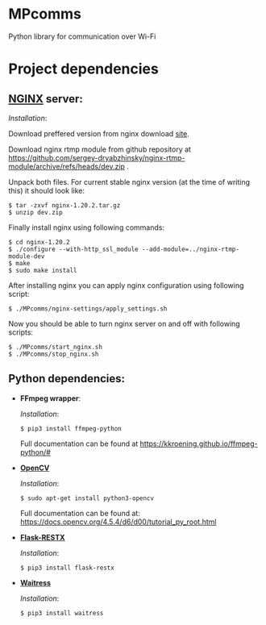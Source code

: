 # MPcomms
Python library for communication over Wi-Fi

# Project dependencies

## [NGINX](https://nginx.org/en/) server:

*Installation*:

Download preffered version from nginx download [site](https://nginx.org/en/download.html).

Download nginx rtmp module from github repository at https://github.com/sergey-dryabzhinsky/nginx-rtmp-module/archive/refs/heads/dev.zip .

Unpack both files. For current stable nginx version (at the time of writing this) it should look like:
```{bash}
$ tar -zxvf nginx-1.20.2.tar.gz
$ unzip dev.zip
```
Finally install nginx using following commands:
```{bash}
$ cd nginx-1.20.2
$ ./configure --with-http_ssl_module --add-module=../nginx-rtmp-module-dev
$ make
$ sudo make install
```

After installing nginx you can apply nginx configuration using following script:
```{bash}
$ ./MPcomms/nginx-settings/apply_settings.sh
```

Now you should be able to turn nginx server on and off with following scripts:
```{bash}
$ ./MPcomms/start_nginx.sh
$ ./MPcomms/stop_nginx.sh
```

## Python dependencies: 

* **FFmpeg wrapper**:
  
  *Installation*:
  ```
  $ pip3 install ffmpeg-python
  ```
  
  Full documentation can be found at https://kkroening.github.io/ffmpeg-python/#
  
* **[OpenCV](https://opencv.org/)**

  *Installation*:
  ```
  $ sudo apt-get install python3-opencv
  ```
  
  Full documentation can be found at: https://docs.opencv.org/4.5.4/d6/d00/tutorial_py_root.html
  
* **[Flask-RESTX](https://flask-restx.readthedocs.io/en/latest/index.html)**

  *Installation*:
  ```
  $ pip3 install flask-restx
  ```

* **[Waitress](https://docs.pylonsproject.org/projects/waitress/)**

  *Installation*:
  ```
  $ pip3 install waitress
  ```
